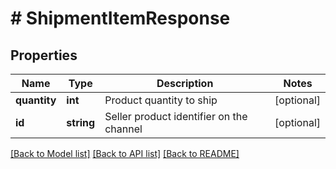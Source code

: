 # # ShipmentItemResponse

## Properties

Name | Type | Description | Notes
------------ | ------------- | ------------- | -------------
**quantity** | **int** | Product quantity to ship | [optional]
**id** | **string** | Seller product identifier on the channel | [optional]

[[Back to Model list]](../../README.md#models) [[Back to API list]](../../README.md#endpoints) [[Back to README]](../../README.md)
